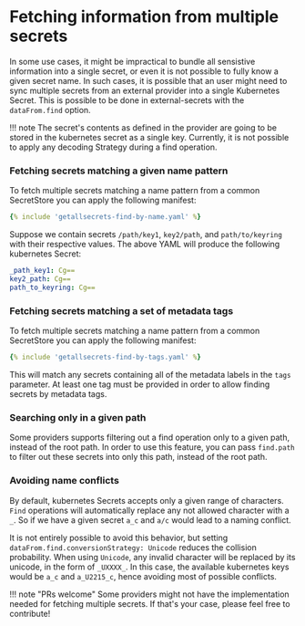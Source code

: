 # Fetching information from multiple secrets

In some use cases, it might be impractical to bundle all sensistive information into a single secret, or even it is not possible to fully know a given secret name. In such cases, it is possible that an user might need to sync multiple secrets from an external provider into a single Kubernetes Secret. This is possible to be done in external-secrets with the `dataFrom.find` option.

!!! note
    The secret's contents as defined in the provider are going to be stored in the kubernetes secret as a single key. Currently, it is not possible to apply any decoding Strategy during a find operation.


### Fetching secrets matching a given name pattern
To fetch multiple secrets matching a name pattern from a common SecretStore you can apply the following manifest:
```yaml
{% include 'getallsecrets-find-by-name.yaml' %}
```

Suppose we contain secrets `/path/key1`, `key2/path`, and `path/to/keyring` with their respective values. The above YAML will produce the following kubernetes Secret:

```yaml
_path_key1: Cg==
key2_path: Cg==
path_to_keyring: Cg==
```
### Fetching secrets matching a set of metadata tags
To fetch multiple secrets matching a name pattern from a common SecretStore you can apply the following manifest:
```yaml
{% include 'getallsecrets-find-by-tags.yaml' %}
```
This will match any secrets containing all of the metadata labels in the `tags` parameter. At least one tag must be provided in order to allow finding secrets by metadata tags.


### Searching only in a given path
Some providers supports filtering out a find operation only to a given path, instead of the root path. In order to use this feature, you can pass `find.path` to filter out these secrets into only this path, instead of the root path.

### Avoiding name conflicts
By default, kubernetes Secrets accepts only a given range of characters. `Find` operations will automatically replace any not allowed character with a `_`. So if we have a given secret `a_c` and `a/c` would lead to a naming conflict. 

It is not entirely possible to avoid this behavior, but setting `dataFrom.find.conversionStrategy: Unicode` reduces the collision probability. When using `Unicode`, any invalid character will be replaced by its unicode, in the form of `_UXXXX_`. In this case, the available kubernetes keys would be `a_c` and `a_U2215_c`, hence avoiding most of possible conflicts.

!!! note "PRs welcome"
    Some providers might not have the implementation needed for fetching multiple secrets. If that's your case, please feel free to contribute!
